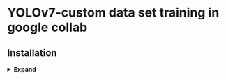 # YOLOv7-custom data set training in google collab



## Installation


<details><summary> <b>Expand</b> </summary>

# apt install required packages
apt update
apt install -y zip htop screen libgl1-mesa-glx

# pip install required packages
!pip install --upgrade setuptools pip --user
!pip install --ignore-installed PyYAML
!pip install Pillow

!pip install nvidia-pyindex
!pip install --upgrade nvidia-tensorrt
!pip install pycuda

!pip install protobuf<4.21.3
!pip install onnxruntime-gpu
!pip install onnx>=1.9.0
!pip install onnx-simplifier>=0.3.6 --user
# open google collab and follow the instructions 
## Mount your google drive to collab
     from google.colab import drive
     drive.mount("/content/gdrive")

## git clone official yolov7 to drive
 
    !git clone https://github.com/WongKinYiu/yolov7.git
 
## get .pt of your choice from official yolov7

     !wget https://github.com/WongKinYiu/yolov7/releases/download/v0.1/yolov7-tiny.pt

## label your dataset using labelimg and create trian and val folder for 
    training and paste it in data folder of yolov7
# TO train model 
    !python train.py --device 0 --batch-size 16 --epochs 100 --img 640 640 --data data/custom_data.yaml --hyp data/hyp.scratch.custom.yaml --cfg cfg/training/yolov7-       tiny.yaml --weights yolov7-tiny.pt --name yolov7-custom

# TO run the trained model 
## For image put a image in yolov7 folder
    !python detect.py --weights best.pt --conf 0.25 --img-size 640 --source 1.jpg.jpeg


# If any error check yaml version
      import yaml
      yaml.__version__
      !pip install --upgrade pyyaml==5.3.1
